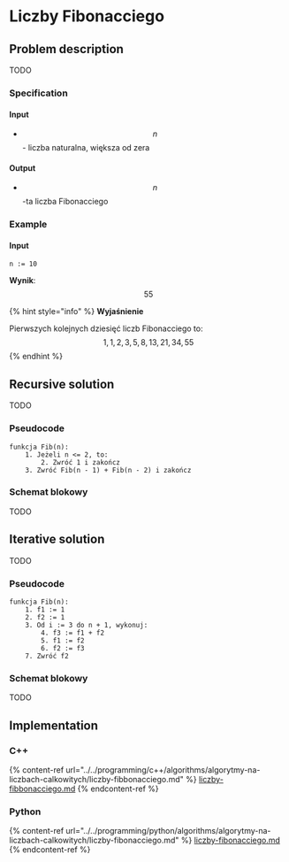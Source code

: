 # Liczby Fibonacciego

## Problem description

TODO

### Specification

#### Input

* $$n$$ - liczba naturalna, większa od zera

#### Output

* $$n$$-ta liczba Fibonacciego

### Example

#### Input

```
n := 10
```

**Wynik**: $$55$$ 

{% hint style="info" %}
**Wyjaśnienie**

Pierwszych kolejnych dziesięć liczb Fibonacciego to: $$1, 1, 2, 3, 5, 8, 13, 21, 34, 55$$ 
{% endhint %}

## Recursive solution

TODO

### Pseudocode

```
funkcja Fib(n):
    1. Jeżeli n <= 2, to:
        2. Zwróć 1 i zakończ
    3. Zwróć Fib(n - 1) + Fib(n - 2) i zakończ
```

### Schemat blokowy

TODO

## Iterative solution

TODO

### Pseudocode

```
funkcja Fib(n):
    1. f1 := 1
    2. f2 := 1
    3. Od i := 3 do n + 1, wykonuj:
        4. f3 := f1 + f2
        5. f1 := f2
        6. f2 := f3
    7. Zwróć f2
```

### Schemat blokowy

TODO

## Implementation

### C++

{% content-ref url="../../programming/c++/algorithms/algorytmy-na-liczbach-calkowitych/liczby-fibbonacciego.md" %}
[liczby-fibbonacciego.md](../../programming/c++/algorithms/algorytmy-na-liczbach-calkowitych/liczby-fibbonacciego.md)
{% endcontent-ref %}

### Python

{% content-ref url="../../programming/python/algorithms/algorytmy-na-liczbach-calkowitych/liczby-fibonacciego.md" %}
[liczby-fibonacciego.md](../../programming/python/algorithms/algorytmy-na-liczbach-calkowitych/liczby-fibonacciego.md)
{% endcontent-ref %}
